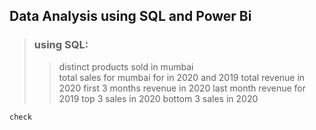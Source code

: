 ## Data Analysis using SQL and Power Bi

> ### using SQL:
>> distinct products sold in mumbai  
>> total sales for mumbai for in 2020 and 2019
>> total revenue in 2020
>> first 3 months revenue in 2020
>> last month revenue for 2019
>> top 3 sales in 2020
>> bottom 3 sales in 2020

```
check
```
